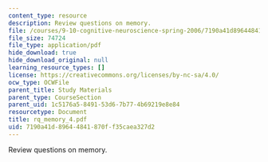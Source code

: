 ```yaml
---
content_type: resource
description: Review questions on memory.
file: /courses/9-10-cognitive-neuroscience-spring-2006/7190a41d89644841870ff35caea327d2_rq_memory_4.pdf
file_size: 74724
file_type: application/pdf
hide_download: true
hide_download_original: null
learning_resource_types: []
license: https://creativecommons.org/licenses/by-nc-sa/4.0/
ocw_type: OCWFile
parent_title: Study Materials
parent_type: CourseSection
parent_uid: 1c5176a5-8491-53d6-7b77-4b69219e8e84
resourcetype: Document
title: rq_memory_4.pdf
uid: 7190a41d-8964-4841-870f-f35caea327d2
---
```

Review questions on memory.